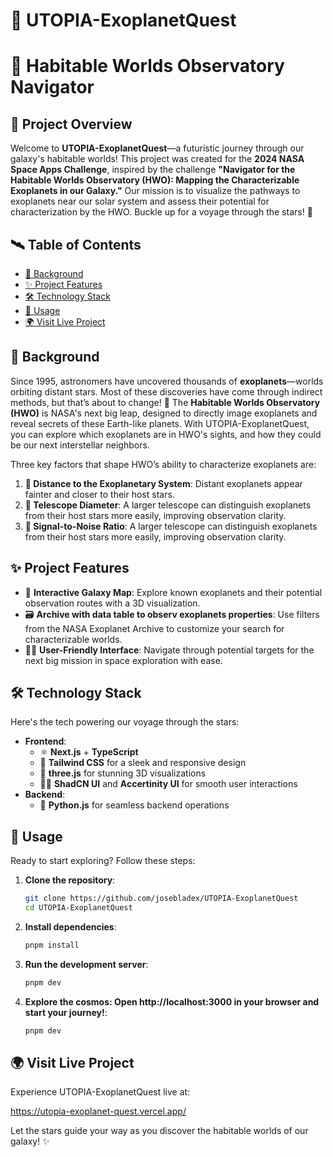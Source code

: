# 🌌 UTOPIA-ExoplanetQuest

# 🚀 Habitable Worlds Observatory Navigator

## 🌠 Project Overview

Welcome to **UTOPIA-ExoplanetQuest**—a futuristic journey through our galaxy's habitable worlds! This project was created for the **2024 NASA Space Apps Challenge**, inspired by the challenge **"Navigator for the Habitable Worlds Observatory (HWO): Mapping the Characterizable Exoplanets in our Galaxy."** Our mission is to visualize the pathways to exoplanets near our solar system and assess their potential for characterization by the HWO. Buckle up for a voyage through the stars! 🌌

## 🛰️ Table of Contents

- [🚀 Background](#-background)
- [✨ Project Features](#-project-features)
- [🛠️ Technology Stack](#-technology-stack)
- [📖 Usage](#-usage)
- [🌍 Visit Live Project](#-visit-live-project)

## 🚀 Background

Since 1995, astronomers have uncovered thousands of **exoplanets**—worlds orbiting distant stars. Most of these discoveries have come through indirect methods, but that’s about to change! 🌠 The **Habitable Worlds Observatory (HWO)** is NASA's next big leap, designed to directly image exoplanets and reveal secrets of these Earth-like planets. With UTOPIA-ExoplanetQuest, you can explore which exoplanets are in HWO's sights, and how they could be our next interstellar neighbors.

Three key factors that shape HWO’s ability to characterize exoplanets are:

1. **🌌 Distance to the Exoplanetary System**: Distant exoplanets appear fainter and closer to their host stars.
2. **🔭 Telescope Diameter**: A larger telescope can distinguish exoplanets from their host stars more easily, improving observation clarity.
3. **📡 Signal-to-Noise Ratio**: A larger telescope can distinguish exoplanets from their host stars more easily, improving observation clarity.

## ✨ Project Features

- 🌌 **Interactive Galaxy Map**: Explore known exoplanets and their potential observation routes with a 3D visualization.
- 🗃️ **Archive with data table to observ exoplanets properties**: Use filters from the NASA Exoplanet Archive to customize your search for characterizable worlds.
- 👨‍💻 **User-Friendly Interface**: Navigate through potential targets for the next big mission in space exploration with ease.

## 🛠️ Technology Stack

Here's the tech powering our voyage through the stars:

- **Frontend**:
  - ⚛️ **Next.js** + **TypeScript**
  - 🎨 **Tailwind CSS** for a sleek and responsive design
  - 🌌 **three.js** for stunning 3D visualizations
  - 🧑‍💻 **ShadCN UI** and **Accertinity UI** for smooth user interactions
- **Backend**:
  - 🐍 **Python.js** for seamless backend operations

## 📖 Usage

Ready to start exploring? Follow these steps:

1. **Clone the repository**:

   ```bash
   git clone https://github.com/josebladex/UTOPIA-ExoplanetQuest
   cd UTOPIA-ExoplanetQuest

2. **Install dependencies**:

   ```bash
   pnpm install
3. **Run the development server**:

   ```bash
   pnpm dev
4. **Explore the cosmos: Open http://localhost:3000 in your browser and start your journey!**:

   ```bash
   pnpm dev

## 🌍 Visit Live Project
Experience UTOPIA-ExoplanetQuest live at:

https://utopia-exoplanet-quest.vercel.app/

Let the stars guide your way as you discover the habitable worlds of our galaxy! ✨